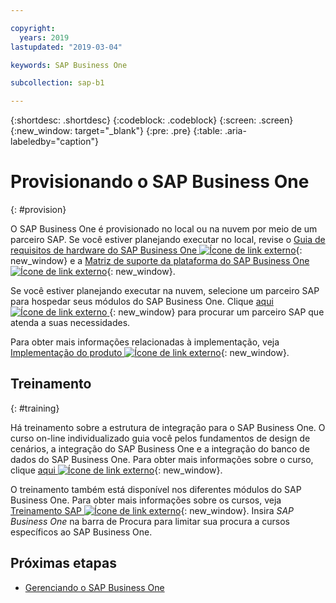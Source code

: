 ```yaml
---

copyright:
  years: 2019
lastupdated: "2019-03-04"

keywords: SAP Business One

subcollection: sap-b1

---
```


{:shortdesc: .shortdesc}
{:codeblock: .codeblock}
{:screen: .screen}
{:new_window: target="_blank"}
{:pre: .pre}
{:table: .aria-labeledby="caption"}

# Provisionando o SAP Business One
{: #provision}

O SAP Business One é provisionado no local ou na nuvem por meio de um parceiro SAP. Se você estiver planejando executar no local, revise o [Guia de requisitos de hardware do SAP Business One ![Ícone de link externo](../../icons/launch-glyph.svg "Ícone de link externo")](https://sap.silvertouch.com/wp-content/uploads/2018/07/b1-hardware-requirements-guide-new.pdf){: new_window} e a [Matriz de suporte da plataforma do SAP Business One ![Ícone de link externo](../../icons/launch-glyph.svg "Ícone de link externo")](https://support.sap.com/en/offerings-programs/support-small-medium-enterprises/business-one.html){: new_window}. 

Se você estiver planejando executar na nuvem, selecione um parceiro SAP para hospedar seus
módulos do SAP Business One. Clique [aqui ![Ícone de link externo](../../icons/launch-glyph.svg "Ícone de link externo") ](https://partneredge.sap.com/content/partnerfinder/search.html#/search/results?itemsPerPage=10&partnerproducts=scm_v_ss5_sol1&scm_is_solution_authorized=1&sortBy=shortname&sortOrder=asc){: new_window} para procurar um parceiro SAP que atenda a suas necessidades.

Para obter mais informações relacionadas à implementação, veja [Implementação do produto ![Ícone de link externo](../../icons/launch-glyph.svg "Ícone de link externo")](https://www.sap.com/products/business-one/implementation.html){: new_window}.

## Treinamento
{: #training}

Há treinamento sobre a estrutura de integração para o SAP Business One. O curso on-line individualizado guia você pelos fundamentos de design de cenários, a integração do SAP Business One e a integração do banco
de dados do SAP Business One. Para obter mais informações sobre o curso, clique [aqui ![Ícone de link externo](../../icons/launch-glyph.svg "Ícone de link externo")](https://open.sap.com/courses/ifb1){: new_window}.

O treinamento também está disponível nos diferentes módulos do SAP Business One. Para obter mais
informações sobre os cursos, veja [Treinamento SAP ![Ícone de link externo](../../icons/launch-glyph.svg "Ícone de link externo")](https://training.sap.com/search?filters%5Btraining_path%5D%5BTraining+Path%5D=on&q=){: new_window}. Insira *SAP Business One* na barra de Procura para limitar sua procura a cursos específicos ao SAP Business One.

## Próximas etapas

* [Gerenciando o SAP Business One](/docs/infrastructure/sap-b1?topic=sap-b1-manage#manage)
